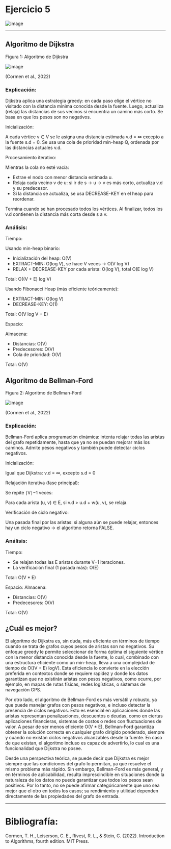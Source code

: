 # Ejercicio 5

![image](https://github.com/user-attachments/assets/795cc9ea-b1b2-4440-9dc1-aa766881d152)

---

## Algoritmo de Dijkstra

Figura 1: Algoritmo de Dijkstra

![image](https://github.com/user-attachments/assets/b2d52498-012c-4d66-a624-d6c7da7c792c) 

(Cormen et al., 2022)

### Explicación:

Dijkstra aplica una estrategia greedy: en cada paso elige el vértice no visitado con la distancia mínima conocida desde la fuente. Luego, actualiza (relaja) las distancias de sus vecinos si encuentra un camino más corto. Se basa en que los pesos son no negativos.

Inicialización:

A cada vértice v ∈ V se le asigna una distancia estimada v.d = ∞ excepto a la fuente s.d = 0. Se usa una cola de prioridad min-heap Q, ordenada por las distancias actuales v.d.

Procesamiento iterativo:

Mientras la cola no esté vacía:

- Extrae el nodo con menor distancia estimada u.
- Relaja cada vecino v de u: si ir de s -> u -> v es más corto, actualiza v.d y su predecesor.
- Si la distancia se actualiza, se usa DECREASE-KEY en el heap para reordenar.

Termina cuando se han procesado todos los vértices. Al finalizar, todos los v.d contienen la distancia más corta desde s a v.

### Análisis:

Tiempo:

Usando min-heap binario:

- Inicialización del heap: O(V)
- EXTRACT-MIN: O(log V), se hace V veces -> O(V log V)
- RELAX + DECREASE-KEY por cada arista: O(log V), total O(E log V)

Total: O((V + E) log V)

Usando Fibonacci Heap (más eficiente teóricamente):
- EXTRACT-MIN: O(log V)
- DECREASE-KEY: O(1)

Total: O(V log V + E)

Espacio:

Almacena:

- Distancias: O(V)
- Predecesores: O(V)
- Cola de prioridad: O(V)

Total: O(V)


## Algoritmo de Bellman-Ford

Figura 2: Algoritmo de Bellman-Ford

![image](https://github.com/user-attachments/assets/172b8cd2-4612-4711-84fc-2534629905be)

(Cormen et al., 2022)

### Explicación: 

Bellman-Ford aplica programación dinámica: intenta relajar todas las aristas del grafo repetidamente, hasta que ya no se puedan mejorar más los caminos. Admite pesos negativos y también puede detectar ciclos negativos.

Inicialización:

Igual que Dijkstra: v.d = ∞, excepto s.d = 0

Relajación iterativa (fase principal):

Se repite ∣V∣−1 veces:

Para cada arista (u, v) ∈ E, si v.d > u.d + w(u, v), se relaja.

Verificación de ciclo negativo:

Una pasada final por las aristas: si alguna aún se puede relajar, entonces hay un ciclo negativo -> el algoritmo retorna FALSE.

### Análisis:

Tiempo:

- Se relajan todas las E aristas durante V−1 iteraciones.
- La verificación final (1 pasada más): O(E)

Total: O(V * E)

Espacio:
Almacena:

- Distancias: O(V)
- Predecesores: O(V)

Total: O(V)


## ¿Cuál es mejor?

El algoritmo de Dijkstra es, sin duda, más eficiente en términos de tiempo cuando se trata de grafos cuyos pesos de aristas son no negativos. Su enfoque greedy le permite seleccionar de forma óptima el siguiente vértice con la menor distancia conocida desde la fuente, lo cual, combinado con una estructura eficiente como un min-heap, lleva a una complejidad de tiempo de O((V + E) logV). Esta eficiencia lo convierte en la elección preferida en contextos donde se requiere rapidez y donde los datos garantizan que no existirán aristas con pesos negativos, como ocurre, por ejemplo, en mapas de rutas físicas, redes logísticas, o sistemas de navegación GPS.

Por otro lado, el algoritmo de Bellman-Ford es más versátil y robusto, ya que puede manejar grafos con pesos negativos, e incluso detectar la presencia de ciclos negativos. Esto es esencial en aplicaciones donde las aristas representan penalizaciones, descuentos o deudas, como en ciertas aplicaciones financieras, sistemas de costos o redes con fluctuaciones de valor. A pesar de ser menos eficiente O(V * E), Bellman-Ford garantiza obtener la solución correcta en cualquier grafo dirigido ponderado, siempre y cuando no existan ciclos negativos alcanzables desde la fuente. En caso de que existan, el algoritmo incluso es capaz de advertirlo, lo cual es una funcionalidad que Dijkstra no posee.

Desde una perspectiva teórica, se puede decir que Dijkstra es mejor siempre que las condiciones del grafo lo permitan, ya que resuelve el mismo problema más rápido. Sin embargo, Bellman-Ford es más general, y en términos de aplicabilidad, resulta imprescindible en situaciones donde la naturaleza de los datos no puede garantizar que todos los pesos sean positivos. Por lo tanto, no se puede afirmar categóricamente que uno sea mejor que el otro en todos los casos; su rendimiento y utilidad dependen directamente de las propiedades del grafo de entrada.


---

# Bibliografía:

Cormen, T. H., Leiserson, C. E., Rivest, R. L., & Stein, C. (2022). Introduction to Algorithms, fourth edition. MIT Press.

